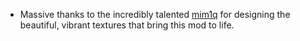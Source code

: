 + Massive thanks to the incredibly talented [mim1q](https://www.curseforge.com/members/mim1q) for designing the beautiful, vibrant textures that bring this mod to life. 

